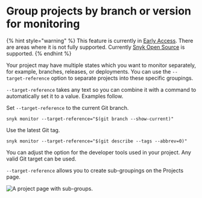 # Group projects by branch or version for monitoring

{% hint style="warning" %}
This feature is currently in [Early Access](../../getting-started/snyk-release-process.md). There are areas where it is not fully supported. Currently [Snyk Open Source](../../scan-using-snyk/snyk-open-source/) is supported.
{% endhint %}

Your project may have multiple states which you want to monitor separately, for example, branches, releases, or deployments. You can use the `--target-reference` option to separate projects into these specific groupings.

`--target-reference` takes any text so you can combine it with a command to automatically set it to a value. Examples follow.

Set `--target-reference` to the current Git branch.

```
snyk monitor --target-reference="$(git branch --show-current)"
```

Use the latest Git tag.

```
snyk monitor --target-reference="$(git describe --tags --abbrev=0)"
```

You can adjust the option for the developer tools used in your project. Any valid Git target can be used.

`--target-reference` allows you to create sub-groupings on the Projects page.

![A project page with sub-groups.](../../.gitbook/assets/project-grouping-with-sub-groups.png)
